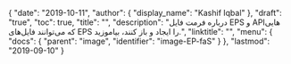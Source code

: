 {
  "date": "2019-10-11",
  "author": {
    "display_name": "Kashif Iqbal"
},
  "draft": "true",
  "toc": true,
  "title": "",
  "description": "درباره فرمت فایل EPS و APIهایی که می‌توانند فایل‌های EPS را ایجاد و باز کنند، بیاموزید.",
  "linktitle": "",
  "menu": {
    "docs": {
      "parent": "image",
      "identifier": "image-EP-faS"
}
},
  "lastmod": "2019-09-10"
}

